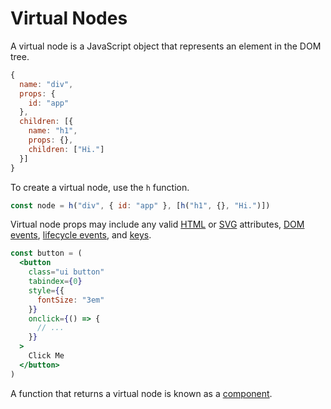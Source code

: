 # Virtual Nodes

A virtual node is a JavaScript object that represents an element in the DOM tree.

```js
{
  name: "div",
  props: {
    id: "app"
  },
  children: [{
    name: "h1",
    props: {},
    children: ["Hi."]
  }]
}
```

To create a virtual node, use the `h` function.

```js
const node = h("div", { id: "app" }, [h("h1", {}, "Hi.")])
```

Virtual node props may include any valid [HTML](https://developer.mozilla.org/en-US/docs/Web/HTML/Attributes) or [SVG](https://developer.mozilla.org/en-US/docs/Web/SVG/Attribute) attributes, [DOM events](https://developer.mozilla.org/en-US/docs/Web/Events), [lifecycle events](lifecycle-events.md), and [keys](keys.md).

```jsx
const button = (
  <button
    class="ui button"
    tabindex={0}
    style={{
      fontSize: "3em"
    }}
    onclick={() => {
      // ...
    }}
  >
    Click Me
  </button>
)
```

A function that returns a virtual node is known as a [component](components.md).
